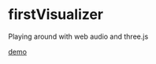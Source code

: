 # firstVisualizer
Playing around with web audio and three.js

[demo](mdvacula.com/firstVisualizer/dist)

